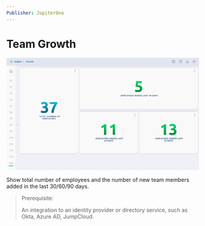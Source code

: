 ```yaml
---
Publisher: JupiterOne
---
```


# Team Growth

![sample-screenshot](board.png)

Show total number of employees and the number of new team members added in the
last 30/60/90 days.

> Prerequisite: 
>
> An integration to an identity provider or directory service, such as Okta,
> Azure AD, JumpCloud.

